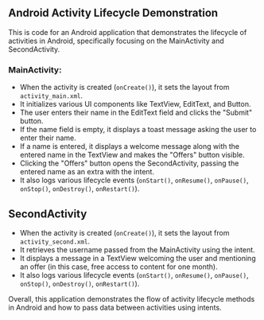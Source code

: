 ## Android Activity Lifecycle Demonstration</font>

This is code for an Android application that demonstrates the lifecycle of activities in Android, specifically focusing on the MainActivity and SecondActivity.

### MainActivity:</font>

- When the activity is created (<code>onCreate()</code>), it sets the layout from <code>activity_main.xml</code>.
- It initializes various UI components like TextView, EditText, and Button.
- The user enters their name in the EditText field and clicks the "Submit" button.
- If the name field is empty, it displays a toast message asking the user to enter their name.
- If a name is entered, it displays a welcome message along with the entered name in the TextView and makes the "Offers" button visible.
- Clicking the "Offers" button opens the SecondActivity, passing the entered name as an extra with the intent.
- It also logs various lifecycle events (<code>onStart()</code>, <code>onResume()</code>, <code>onPause()</code>, <code>onStop()</code>, <code>onDestroy()</code>, <code>onRestart()</code>).

<h2>SecondActivity</h2>

- When the activity is created (<code>onCreate()</code>), it sets the layout from <code>activity_second.xml</code>.
- It retrieves the username passed from the MainActivity using the intent.
- It displays a message in a TextView welcoming the user and mentioning an offer (in this case, free access to content for one month).
- It also logs various lifecycle events (<code>onStart()</code>, <code>onResume()</code>, <code>onPause()</code>, <code>onStop()</code>, <code>onDestroy()</code>, <code>onRestart()</code>).

Overall, this application demonstrates the flow of activity lifecycle methods in Android and how to pass data between activities using intents.

